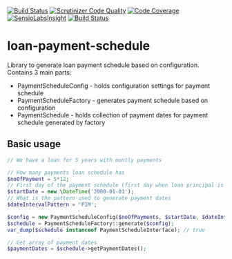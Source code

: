 [![Build Status](https://scrutinizer-ci.com/g/kaurikk/loan-payment-schedule/badges/build.png?b=master)](https://scrutinizer-ci.com/g/kaurikk/loan-payment-schedule/build-status/master) [![Scrutinizer Code Quality](https://scrutinizer-ci.com/g/kaurikk/loan-payment-schedule/badges/quality-score.png?b=master)](https://scrutinizer-ci.com/g/kaurikk/loan-payment-schedule/?branch=master) [![Code Coverage](https://scrutinizer-ci.com/g/kaurikk/loan-payment-schedule/badges/coverage.png?b=master)](https://scrutinizer-ci.com/g/kaurikk/loan-payment-schedule/?branch=master) [![SensioLabsInsight](https://insight.sensiolabs.com/projects/29fdfc62-0dc2-42bd-931c-858d414e18cf/mini.png)](https://insight.sensiolabs.com/projects/29fdfc62-0dc2-42bd-931c-858d414e18cf) [![Build Status](https://travis-ci.org/kaurikk/loan-payment-schedule.svg?branch=master)](https://travis-ci.org/kaurikk/loan-payment-schedule)
# loan-payment-schedule
Library to generate loan payment schedule based on configuration. Contains 3 main parts:
 * PaymentScheduleConfig - holds configuration settings for payment schedule
 * PaymentScheduleFactory - generates payment schedule based on configuration
 * PaymentSchedule - holds collection of payment dates for payment schedule generated by factory

## Basic usage

```php
// We have a loan for 5 years with montly payments

// How many payments loan schedule has
$noOfPayment = 5*12;
// First day of the payment schedule (first day when loan principal is out)
$startDate = new \DateTime('2000-01-01');
// What is the pattern used to generate payment dates
$dateIntervalPattern = 'P1M';

$config = new PaymentScheduleConfig($noOfPayments, $startDate, $dateIntervalPattern);
$schedule = PaymentScheduleFactory::generate($config);
var_dump($schedule instanceof PaymentScheduleInterface); // true

// Get array of payment dates
$paymentDates = $schedule->getPaymentDates();
```
